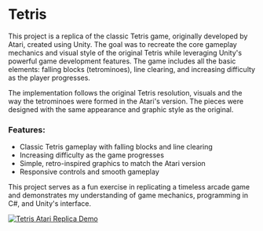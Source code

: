 # Tetris
This project is a replica of the classic Tetris game, originally developed by Atari, created using Unity. The goal was to recreate the core gameplay mechanics and visual style of the original Tetris while leveraging Unity's powerful game development features. The game includes all the basic elements: falling blocks (tetrominoes), line clearing, and increasing difficulty as the player progresses.

The implementation follows the original Tetris resolution, visuals and the way the tetrominoes were formed in the Atari's version. The pieces were designed with the same appearance and graphic style as the original. 

### Features:
- Classic Tetris gameplay with falling blocks and line clearing
- Increasing difficulty as the game progresses
- Simple, retro-inspired graphics to match the Atari version
- Responsive controls and smooth gameplay

This project serves as a fun exercise in replicating a timeless arcade game and demonstrates my understanding of game mechanics, programming in C#, and Unity's interface.

[![Tetris Atari Replica Demo](https://img.youtube.com/vi/WeGz5FVhla0/0.jpg)](https://www.youtube.com/watch?v=WeGz5FVhla0)
